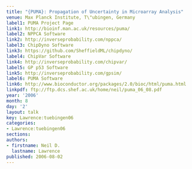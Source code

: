 ```yaml
---
title: "{PUMA}: Propagation of Uncertainty in Microarray Analysis"
venue: Max Planck Institute, T\"ubingen, Germany
label1: PUMA Project Page
link1: http://bioinf.man.ac.uk/resources/puma/
label2: NPPCA Software
link2: http://inverseprobability.com/nppca/
label3: ChipDyno Software
link3: https://github.com/SheffieldML/chipdyno/
label4: ChipVar Software
link4: http://inverseprobability.com/chipvar/
label5: GP p53 Software
link5: http://inverseprobability.com/gpsim/
label6: PUMA Software
link6: http://www.bioconductor.org/packages/2.0/bioc/html/puma.html
linkpdf: ftp://ftp.dcs.shef.ac.uk/home/neil/puma_06_08.pdf
year: '2006'
month: 8
day: '2'
layout: talk
key: Lawrence:tuebingen06
categories:
- Lawrence:tuebingen06
sections: 
authors:
- firstname: Neil D.
  lastname: Lawrence
published: 2006-08-02
---
```

